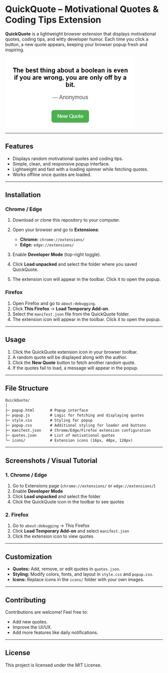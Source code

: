 # QuickQuote – Motivational Quotes & Coding Tips Extension

**QuickQuote** is a lightweight browser extension that displays motivational quotes, coding tips, and witty developer humor. Each time you click a button, a new quote appears, keeping your browser popup fresh and inspiring.

![QuickQuote Screenshot](./images/quick_quote_screenshot.png)

---

## Features

* Displays random motivational quotes and coding tips.
* Simple, clean, and responsive popup interface.
* Lightweight and fast with a loading spinner while fetching quotes.
* Works offline once quotes are loaded.

---

## Installation

### Chrome / Edge

1. Download or clone this repository to your computer.
2. Open your browser and go to **Extensions**:

   * **Chrome:** `chrome://extensions/`
   * **Edge:** `edge://extensions/`
3. Enable **Developer Mode** (top-right toggle).
4. Click **Load unpacked** and select the folder where you saved QuickQuote.
5. The extension icon will appear in the toolbar. Click it to open the popup.

### Firefox

1. Open Firefox and go to `about:debugging`.
2. Click **This Firefox** → **Load Temporary Add-on**.
3. Select the `manifest.json` file from the QuickQuote folder.
4. The extension icon will appear in the toolbar. Click it to open the popup.

---

## Usage

1. Click the QuickQuote extension icon in your browser toolbar.
2. A random quote will be displayed along with the author.
3. Click the **New Quote** button to fetch another random quote.
4. If the quotes fail to load, a message will appear in the popup.

---

## File Structure

```
QuickQuote/
│
├─ popup.html       # Popup interface
├─ popup.js         # Logic for fetching and displaying quotes
├─ style.css        # Styling for popup
├─ popup.css        # Additional styling for loader and buttons
├─ manifest.json    # Chrome/Edge/Firefox extension configuration
├─ quotes.json      # List of motivational quotes
└─ icons/           # Extension icons (16px, 48px, 128px)
```

---

## Screenshots / Visual Tutorial

### 1. Chrome / Edge

1. Go to Extensions page (`chrome://extensions/` or `edge://extensions/`)
2. Enable **Developer Mode**
3. Click **Load unpacked** and select the folder
4. Click the QuickQuote icon in the toolbar to see quotes

### 2. Firefox

1. Go to `about:debugging` → This Firefox
2. Click **Load Temporary Add-on** and select `manifest.json`
3. Click the extension icon to view quotes

---

## Customization

* **Quotes:** Add, remove, or edit quotes in `quotes.json`.
* **Styling:** Modify colors, fonts, and layout in `style.css` and `popup.css`.
* **Icons:** Replace icons in the `icons/` folder with your own images.

---

## Contributing

Contributions are welcome! Feel free to:

* Add new quotes.
* Improve the UI/UX.
* Add more features like daily notifications.

---

## License

This project is licensed under the MIT License.
